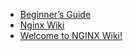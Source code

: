 * [Beginner’s Guide](http://nginx.org/en/docs/beginners_guide.html)
* [Nginx Wiki](https://en.wikipedia.org/wiki/Nginx)
* [Welcome to NGINX Wiki!](https://www.nginx.com/resources/wiki/)
